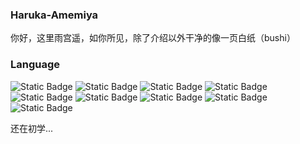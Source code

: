 
### Haruka-Amemiya

你好，这里雨宫遥，如你所见，除了介绍以外干净的像一页白纸（bushi）

### Language

![Static Badge](https://img.shields.io/badge/Java-%20?style=flat-square&logo=openjdk&logoColor=white&color=a57829)
![Static Badge](https://img.shields.io/badge/HTML5-%20?style=flat-square&logo=html5&logoColor=white&color=E34F26)
![Static Badge](https://img.shields.io/badge/JavaScript-%20?style=flat-square&logo=javascript&logoColor=white&color=F7DF1E)
![Static Badge](https://img.shields.io/badge/TypeScript-%20?style=flat-square&logo=typescript&logoColor=white&color=3178C6)
![Static Badge](https://img.shields.io/badge/Vue3-%20?style=flat-square&logo=vuedotjs&logoColor=white&color=4FC08D)
![Static Badge](https://img.shields.io/badge/CSS3-%20?style=flat-square&logo=css3&logoColor=white&color=1572B6)
![Static Badge](https://img.shields.io/badge/Node.js-%20?style=flat-square&logo=nodedotjs&logoColor=white&color=339933)
![Static Badge](https://img.shields.io/badge/.NET-%20?style=flat-square&logo=.NET&logoColor=white&color=000000)
![Static Badge](https://img.shields.io/badge/c-%20?style=flat-square&logo=c&logoColor=white&color=A8B9CC)

还在初学...
